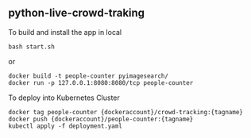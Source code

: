 python-live-crowd-traking
---
To build and install the app in local
```
bash start.sh
```
or 

```
docker build -t people-counter pyimagesearch/
docker run -p 127.0.0.1:8080:8080/tcp people-counter
```
To deploy into Kubernetes Cluster

```
docker tag people-counter {dockeraccount}/crowd-tracking:{tagname}
docker push {dockeraccount}/people-counter:{tagname}
kubectl apply -f deployment.yaml
```
